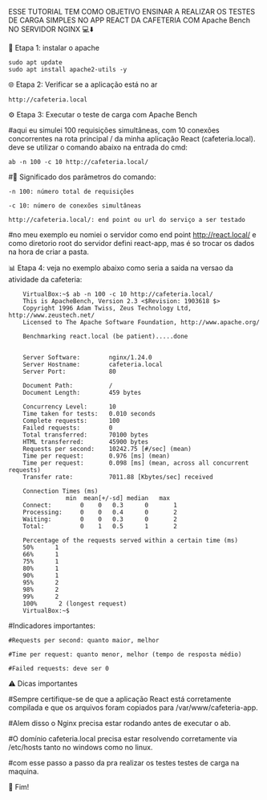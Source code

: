 ESSE TUTORIAL TEM COMO OBJETIVO ENSINAR A REALIZAR OS TESTES DE CARGA SIMPLES NO APP REACT DA CAFETERIA COM Apache Bench NO SERVIDOR NGINX 💻​​⬇️


📁 Etapa 1: instalar o apache

    sudo apt update
    sudo apt install apache2-utils -y


🌐 Etapa 2: Verificar se a aplicação está no ar

    http://cafeteria.local




⚙️ Etapa 3: Executar o teste de carga com Apache Bench

 #aqui eu  simulei 100 requisições simultâneas, com 10 conexões concorrentes na rota principal / da minha aplicação React (cafeteria.local). deve se utilizar o comando abaixo na entrada do cmd: 

    ab -n 100 -c 10 http://cafeteria.local/


#📌 Significado dos parâmetros do comando:

    -n 100: número total de requisições

    -c 10: número de conexões simultâneas

    http://cafeteria.local/: end point ou url do serviço a ser testado

    
#no meu exemplo eu nomiei o servidor como end point http://react.local/ e como diretorio root do servidor defini react-app, mas é so trocar os dados na hora de criar a pasta. 

📊 Etapa 4: veja no exemplo abaixo como seria a saida na versao da atividade da cafeteria:

        VirtualBox:~$ ab -n 100 -c 10 http://cafeteria.local/
        This is ApacheBench, Version 2.3 <$Revision: 1903618 $>
        Copyright 1996 Adam Twiss, Zeus Technology Ltd, http://www.zeustech.net/
        Licensed to The Apache Software Foundation, http://www.apache.org/

        Benchmarking react.local (be patient).....done


        Server Software:        nginx/1.24.0
        Server Hostname:        cafeteria.local
        Server Port:            80

        Document Path:          /
        Document Length:        459 bytes

        Concurrency Level:      10
        Time taken for tests:   0.010 seconds
        Complete requests:      100
        Failed requests:        0
        Total transferred:      70100 bytes
        HTML transferred:       45900 bytes
        Requests per second:    10242.75 [#/sec] (mean)
        Time per request:       0.976 [ms] (mean)
        Time per request:       0.098 [ms] (mean, across all concurrent requests)
        Transfer rate:          7011.88 [Kbytes/sec] received

        Connection Times (ms)
                    min  mean[+/-sd] median   max
        Connect:        0    0   0.3      0       1
        Processing:     0    0   0.4      0       2
        Waiting:        0    0   0.3      0       2
        Total:          0    1   0.5      1       2

        Percentage of the requests served within a certain time (ms)
        50%      1
        66%      1
        75%      1
        80%      1
        90%      1
        95%      2
        98%      2
        99%      2
        100%      2 (longest request)
        VirtualBox:~$ 


#Indicadores importantes:

    #Requests per second: quanto maior, melhor

    #Time per request: quanto menor, melhor (tempo de resposta médio)

    #Failed requests: deve ser 0


⚠️ Dicas importantes

#Sempre certifique-se de que a aplicação React está corretamente compilada e que os arquivos foram copiados para /var/www/cafeteria-app.

#Alem disso o Nginx precisa estar rodando antes de executar o ab.

#O domínio cafeteria.local precisa estar resolvendo corretamente via /etc/hosts tanto no windows como no linux.


#com esse passo a passo da pra realizar os testes testes de carga na maquina.

🏁 Fim!

